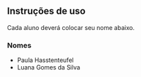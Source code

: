 ## Instruções de uso

Cada aluno deverá colocar seu nome abaixo.

### Nomes

- Paula Hasstenteufel
- Luana Gomes da Silva